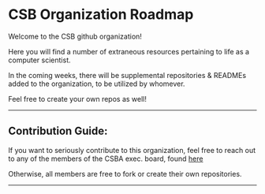 # CSB Organization Roadmap

Welcome to the CSB github organization!

Here you will find a number of extraneous resources pertaining to life as a computer scientist.

In the coming weeks, there will be supplemental repositories & READMEs added to the organization, to be utilized by whomever.

Feel free to create your own repos as well!

___

## Contribution Guide:

If you want to seriously contribute to this organization, feel free to reach out to any of the members of the CSBA exec. board, found [here](https://csb.lehigh.edu/board-members)

Otherwise, all members are free to fork or create their own repositories.

---
